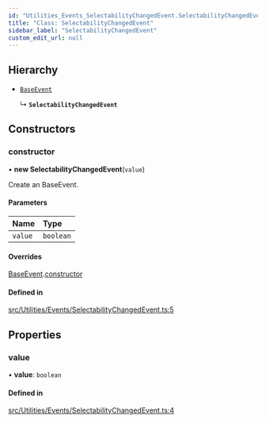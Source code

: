 ```yaml
---
id: "Utilities_Events_SelectabilityChangedEvent.SelectabilityChangedEvent"
title: "Class: SelectabilityChangedEvent"
sidebar_label: "SelectabilityChangedEvent"
custom_edit_url: null
---
```




## Hierarchy

- [`BaseEvent`](../Utilities_BaseEvent.BaseEvent)

  ↳ **`SelectabilityChangedEvent`**

## Constructors

### constructor

• **new SelectabilityChangedEvent**(`value`)

Create an BaseEvent.

#### Parameters

| Name | Type |
| :------ | :------ |
| `value` | `boolean` |

#### Overrides

[BaseEvent](../Utilities_BaseEvent.BaseEvent).[constructor](../Utilities_BaseEvent.BaseEvent#constructor)

#### Defined in

[src/Utilities/Events/SelectabilityChangedEvent.ts:5](https://github.com/ZeaInc/zea-engine/blob/0a2901eeb/src/Utilities/Events/SelectabilityChangedEvent.ts#L5)

## Properties

### value

• **value**: `boolean`

#### Defined in

[src/Utilities/Events/SelectabilityChangedEvent.ts:4](https://github.com/ZeaInc/zea-engine/blob/0a2901eeb/src/Utilities/Events/SelectabilityChangedEvent.ts#L4)

